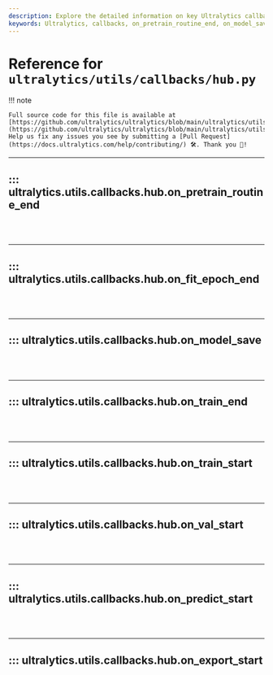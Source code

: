 ```yaml
---
description: Explore the detailed information on key Ultralytics callbacks such as on_pretrain_routine_end, on_model_save, on_train_start, and on_predict_start.
keywords: Ultralytics, callbacks, on_pretrain_routine_end, on_model_save, on_train_start, on_predict_start, hub, training
---
```


# Reference for `ultralytics/utils/callbacks/hub.py`

!!! note

    Full source code for this file is available at [https://github.com/ultralytics/ultralytics/blob/main/ultralytics/utils/callbacks/hub.py](https://github.com/ultralytics/ultralytics/blob/main/ultralytics/utils/callbacks/hub.py). Help us fix any issues you see by submitting a [Pull Request](https://docs.ultralytics.com/help/contributing/) 🛠️. Thank you 🙏!

---
## ::: ultralytics.utils.callbacks.hub.on_pretrain_routine_end
<br><br>

---
## ::: ultralytics.utils.callbacks.hub.on_fit_epoch_end
<br><br>

---
## ::: ultralytics.utils.callbacks.hub.on_model_save
<br><br>

---
## ::: ultralytics.utils.callbacks.hub.on_train_end
<br><br>

---
## ::: ultralytics.utils.callbacks.hub.on_train_start
<br><br>

---
## ::: ultralytics.utils.callbacks.hub.on_val_start
<br><br>

---
## ::: ultralytics.utils.callbacks.hub.on_predict_start
<br><br>

---
## ::: ultralytics.utils.callbacks.hub.on_export_start
<br><br>
